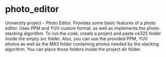 # photo_editor
University project - Photo Editor.
Provides some basic features of a photo editor. Uses PPM and YUV custom format, as well as implements the photo-stacking algorithm.
To run the code, create a project and paste ce325 folder inside the empty src folder.
Also, you can use the provided PPM, YUV photos as well as the M83 folder containing photos needed by the stacking algorithm.
You can place those folders inside the project dir folder.

